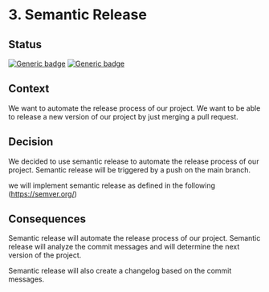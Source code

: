 # 3. Semantic Release

## Status
[![Generic badge](https://img.shields.io/badge/Date-2023/12/09-blue.svg)](https://shields.io/)
[![Generic badge](https://img.shields.io/badge/Status-Accepted-Green.svg)](https://shields.io/)

## Context

We want to automate the release process of our project. We want to be able to release a new version of our project by
just merging a pull request.

## Decision

We decided to use semantic release to automate the release process of our project. Semantic release will be triggered by
a push on the main branch.

we will implement semantic release as defined in the following (https://semver.org/)

## Consequences

Semantic release will automate the release process of our project. Semantic release will analyze the commit messages and
will determine the next version of the project.

Semantic release will also create a changelog based on the commit messages.
